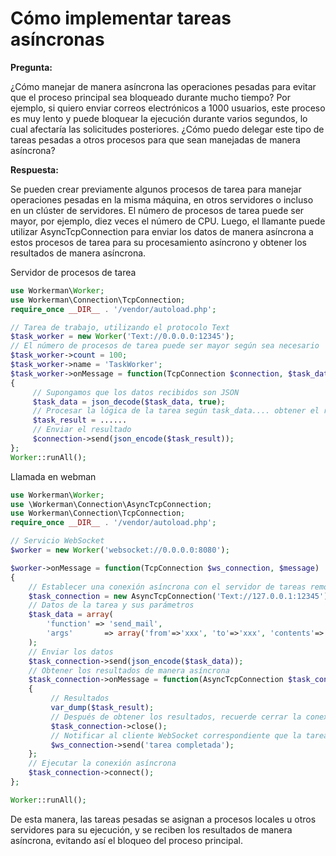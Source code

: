 # Cómo implementar tareas asíncronas

**Pregunta:**

¿Cómo manejar de manera asíncrona las operaciones pesadas para evitar que el proceso principal sea bloqueado durante mucho tiempo? Por ejemplo, si quiero enviar correos electrónicos a 1000 usuarios, este proceso es muy lento y puede bloquear la ejecución durante varios segundos, lo cual afectaría las solicitudes posteriores. ¿Cómo puedo delegar este tipo de tareas pesadas a otros procesos para que sean manejadas de manera asíncrona?

**Respuesta:**

Se pueden crear previamente algunos procesos de tarea para manejar operaciones pesadas en la misma máquina, en otros servidores o incluso en un clúster de servidores. El número de procesos de tarea puede ser mayor, por ejemplo, diez veces el número de CPU. Luego, el llamante puede utilizar AsyncTcpConnection para enviar los datos de manera asíncrona a estos procesos de tarea para su procesamiento asíncrono y obtener los resultados de manera asíncrona.

Servidor de procesos de tarea
```php
use Workerman\Worker;
use Workerman\Connection\TcpConnection;
require_once __DIR__ . '/vendor/autoload.php';

// Tarea de trabajo, utilizando el protocolo Text
$task_worker = new Worker('Text://0.0.0.0:12345');
// El número de procesos de tarea puede ser mayor según sea necesario
$task_worker->count = 100;
$task_worker->name = 'TaskWorker';
$task_worker->onMessage = function(TcpConnection $connection, $task_data)
{
     // Supongamos que los datos recibidos son JSON
     $task_data = json_decode($task_data, true);
     // Procesar la lógica de la tarea según task_data.... obtener el resultado, se omite aquí....
     $task_result = ......
     // Enviar el resultado
     $connection->send(json_encode($task_result));
};
Worker::runAll();
```

Llamada en webman
```php
use Workerman\Worker;
use \Workerman\Connection\AsyncTcpConnection;
use Workerman\Connection\TcpConnection;
require_once __DIR__ . '/vendor/autoload.php';

// Servicio WebSocket
$worker = new Worker('websocket://0.0.0.0:8080');

$worker->onMessage = function(TcpConnection $ws_connection, $message)
{
    // Establecer una conexión asíncrona con el servidor de tareas remoto, la IP es la del servidor de tareas remoto, si es local, sería 127.0.0.1, si es un clúster, sería la IP de LVS
    $task_connection = new AsyncTcpConnection('Text://127.0.0.1:12345');
    // Datos de la tarea y sus parámetros
    $task_data = array(
        'function' => 'send_mail',
        'args'       => array('from'=>'xxx', 'to'=>'xxx', 'contents'=>'xxx'),
    );
    // Enviar los datos
    $task_connection->send(json_encode($task_data));
    // Obtener los resultados de manera asíncrona
    $task_connection->onMessage = function(AsyncTcpConnection $task_connection, $task_result)use($ws_connection)
    {
         // Resultados
         var_dump($task_result);
         // Después de obtener los resultados, recuerde cerrar la conexión asíncrona
         $task_connection->close();
         // Notificar al cliente WebSocket correspondiente que la tarea se ha completado
         $ws_connection->send('tarea completada');
    };
    // Ejecutar la conexión asíncrona
    $task_connection->connect();
};

Worker::runAll();
```

De esta manera, las tareas pesadas se asignan a procesos locales u otros servidores para su ejecución, y se reciben los resultados de manera asíncrona, evitando así el bloqueo del proceso principal.
